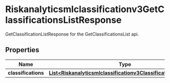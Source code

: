 

# Riskanalyticsmlclassificationv3GetClassificationsListResponse

GetClassificationListResponse for the GetClassificationsList api.

## Properties

| Name | Type | Description | Notes |
|------------ | ------------- | ------------- | -------------|
|**classifications** | [**List&lt;Riskanalyticsmlclassificationv3ClassificationDefinition&gt;**](Riskanalyticsmlclassificationv3ClassificationDefinition.md) |  |  [optional] |




